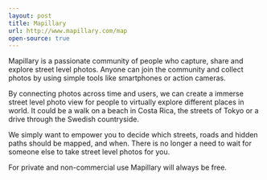 ```yaml
---
layout: post
title: Mapillary
url: http://www.mapillary.com/map
open-source: true
---
```


Mapillary is a passionate community of people who capture, share and explore street level photos. Anyone can join the community and collect photos by using simple tools like smartphones or action cameras.

By connecting photos across time and users, we can create a immerse street level photo view for people to virtually explore different places in world. It could be a walk on a beach in Costa Rica, the streets of Tokyo or a drive through the Swedish countryside.

We simply want to empower you to decide which streets, roads and hidden paths should be mapped, and when. There is no longer a need to wait for someone else to take street level photos for you.

For private and non-commercial use Mapillary will always be free.

